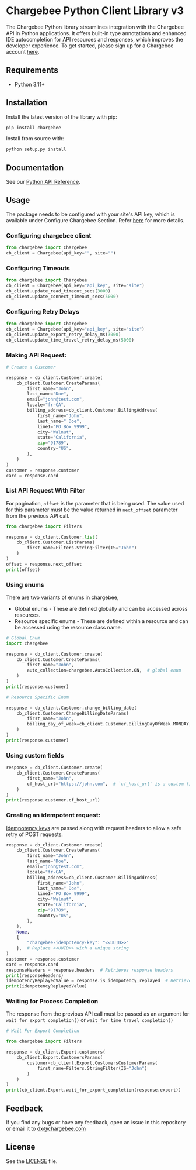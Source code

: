 # Chargebee Python Client Library v3

The Chargebee Python library streamlines integration with the Chargebee API in Python applications. It offers built-in type annotations and enhanced IDE autocompletion for API resources and responses, which improves the developer experience. To get started, please sign up for a Chargebee account [here](https://www.chargebee.com).

## Requirements

- Python 3.11+

## Installation
Install the latest version of the library with pip:

```sh
pip install chargebee
```
Install from source with:

```sh
python setup.py install
```
  
## Documentation

See our [Python API Reference](https://apidocs.chargebee.com/docs/api?lang=python "API Reference").

## Usage

The package needs to be configured with your site's API key, which is available under Configure Chargebee Section. Refer [here](https://www.chargebee.com/docs/2.0/api_keys.html) for more details.

### Configuring chargebee client
```python
from chargebee import Chargebee
cb_client = Chargebee(api_key="", site="")
```

### Configuring Timeouts

```python
from chargebee import Chargebee
cb_client = Chargebee(api_key="api_key", site="site")
cb_client.update_read_timeout_secs(3000)
cb_client.update_connect_timeout_secs(5000)
```

### Configuring Retry Delays

```python
from chargebee import Chargebee
cb_client = Chargebee(api_key="api_key", site="site")
cb_client.update_export_retry_delay_ms(3000)
cb_client.update_time_travel_retry_delay_ms(5000)
```

### Making API Request:

```python  
# Create a Customer

response = cb_client.Customer.create(
    cb_client.Customer.CreateParams(
        first_name="John",
        last_name="Doe",
        email="john@test.com",
        locale="fr-CA",
        billing_address=cb_client.Customer.BillingAddress(
            first_name="John",
            last_name=" Doe",
            line1="PO Box 9999",
            city="Walnut",
            state="California",
            zip="91789",
            country="US",
        ),
    )
)
customer = response.customer
card = response.card
```

### List API Request With Filter

For pagination, `offset` is the parameter that is being used. The value used for this parameter must be the value returned in `next_offset` parameter from the previous API call.

```python
from chargebee import Filters

response = cb_client.Customer.list(
    cb_client.Customer.ListParams(
        first_name=Filters.StringFilter(IS="John")
    )
)
offset = response.next_offset
print(offset)
```

### Using enums

There are two variants of enums in chargebee, 
- Global enums - These are defined globally and can be accessed across resources.
- Resource specific enums - These are defined within a resource and can be accessed using the resource class name.

```python
# Global Enum
import chargebee

response = cb_client.Customer.create(
    cb_client.Customer.CreateParams(
        first_name="John",
        auto_collection=chargebee.AutoCollection.ON,  # global enum
    )
)
print(response.customer)
```
```python
# Resource Specific Enum

response = cb_client.Customer.change_billing_date(
    cb_client.Customer.ChangeBillingDateParams(
        first_name="John",
        billing_day_of_week=cb_client.Customer.BillingDayOfWeek.MONDAY,  # resource specific enum
    )
)
print(response.customer)
```

### Using custom fields

```python
response = cb_client.Customer.create(
    cb_client.Customer.CreateParams(
        first_name="John",
        cf_host_url="https://john.com",  # `cf_host_url` is a custom field in Customer object
    )
)
print(response.customer.cf_host_url)
```

### Creating an idempotent request:

[Idempotency keys](https://apidocs.chargebee.com/docs/api/idempotency?prod_cat_ver=2) are passed along with request headers to allow a safe retry of POST requests. 

```python
response = cb_client.Customer.create(
    cb_client.Customer.CreateParams(
        first_name="John",
        last_name="Doe",
        email="john@test.com",
        locale="fr-CA",
        billing_address=cb_client.Customer.BillingAddress(
            first_name="John",
            last_name=" Doe",
            line1="PO Box 9999",
            city="Walnut",
            state="California",
            zip="91789",
            country="US",
        ),
    ),
    None,
    {
        "chargebee-idempotency-key": "<<UUID>>"
    },  # Replace <<UUID>> with a unique string
)
customer = response.customer
card = response.card
responseHeaders = response.headers  # Retrieves response headers
print(responseHeaders)
idempotencyReplayedValue = response.is_idempotency_replayed  # Retrieves Idempotency replayed header value
print(idempotencyReplayedValue)
```

### Waiting for Process Completion 

The response from the previous API call must be passed as an argument for `wait_for_export_completion()` or `wait_for_time_travel_completion()`

```python
# Wait For Export Completion

from chargebee import Filters

response = cb_client.Export.customers(
    cb_client.Export.CustomersParams(
        customer=cb_client.Export.CustomersCustomerParams(
            first_name=Filters.StringFilter(IS="John")
        )
    )
)
print(cb_client.Export.wait_for_export_completion(response.export))
```

## Feedback

If you find any bugs or have any feedback, open an issue in this repository or email it to dx@chargebee.com

## License

See the [LICENSE](./LICENSE) file.
